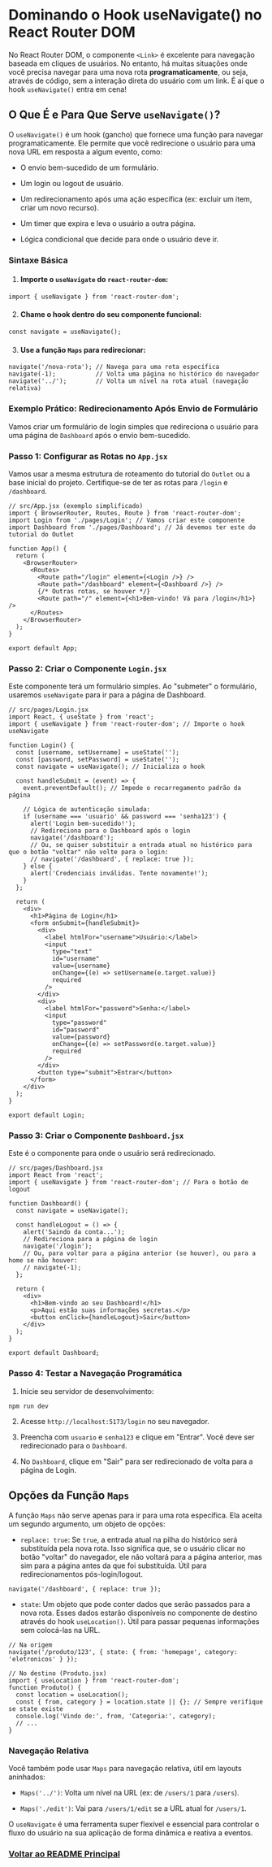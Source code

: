 # Dominando o Hook useNavigate() no React Router DOM

No React Router DOM, o componente `<Link>` é excelente para navegação baseada em cliques de usuários. No entanto, há muitas situações onde você precisa navegar para uma nova rota **programaticamente**, ou seja, através de código, sem a interação direta do usuário com um link. É aí que o hook `useNavigate()` entra em cena!

## O Que É e Para Que Serve `useNavigate()`?

O `useNavigate()` é um hook (gancho) que fornece uma função para navegar programaticamente. Ele permite que você redirecione o usuário para uma nova URL em resposta a algum evento, como:

- O envio bem-sucedido de um formulário.

- Um login ou logout de usuário.

- Um redirecionamento após uma ação específica (ex: excluir um item, criar um novo recurso).

- Um timer que expira e leva o usuário a outra página.

- Lógica condicional que decide para onde o usuário deve ir.

### Sintaxe Básica

1. #### Importe o `useNavigate` do `react-router-dom`:

```
import { useNavigate } from 'react-router-dom';
```

2. #### Chame o hook dentro do seu componente funcional:

```
const navigate = useNavigate();
```

3. #### Use a função `Maps` para redirecionar:

```
navigate('/nova-rota'); // Navega para uma rota específica
navigate(-1);           // Volta uma página no histórico do navegador
navigate('../');        // Volta um nível na rota atual (navegação relativa)
```

### Exemplo Prático: Redirecionamento Após Envio de Formulário

Vamos criar um formulário de login simples que redireciona o usuário para uma página de `Dashboard` após o envio bem-sucedido.

### Passo 1: Configurar as Rotas no `App.jsx`

Vamos usar a mesma estrutura de roteamento do tutorial do `Outlet` ou a base inicial do projeto. Certifique-se de ter as rotas para `/login` e `/dashboard`.

```
// src/App.jsx (exemplo simplificado)
import { BrowserRouter, Routes, Route } from 'react-router-dom';
import Login from './pages/Login'; // Vamos criar este componente
import Dashboard from './pages/Dashboard'; // Já devemos ter este do tutorial do Outlet

function App() {
  return (
    <BrowserRouter>
      <Routes>
        <Route path="/login" element={<Login />} />
        <Route path="/dashboard" element={<Dashboard />} />
        {/* Outras rotas, se houver */}
        <Route path="/" element={<h1>Bem-vindo! Vá para /login</h1>} />
      </Routes>
    </BrowserRouter>
  );
}

export default App;
```

### Passo 2: Criar o Componente `Login.jsx`

Este componente terá um formulário simples. Ao "submeter" o formulário, usaremos `useNavigate` para ir para a página de Dashboard.

```
// src/pages/Login.jsx
import React, { useState } from 'react';
import { useNavigate } from 'react-router-dom'; // Importe o hook useNavigate

function Login() {
  const [username, setUsername] = useState('');
  const [password, setPassword] = useState('');
  const navigate = useNavigate(); // Inicializa o hook

  const handleSubmit = (event) => {
    event.preventDefault(); // Impede o recarregamento padrão da página

    // Lógica de autenticação simulada:
    if (username === 'usuario' && password === 'senha123') {
      alert('Login bem-sucedido!');
      // Redireciona para o Dashboard após o login
      navigate('/dashboard');
      // Ou, se quiser substituir a entrada atual no histórico para que o botão "voltar" não volte para o login:
      // navigate('/dashboard', { replace: true });
    } else {
      alert('Credenciais inválidas. Tente novamente!');
    }
  };

  return (
    <div>
      <h1>Página de Login</h1>
      <form onSubmit={handleSubmit}>
        <div>
          <label htmlFor="username">Usuário:</label>
          <input
            type="text"
            id="username"
            value={username}
            onChange={(e) => setUsername(e.target.value)}
            required
          />
        </div>
        <div>
          <label htmlFor="password">Senha:</label>
          <input
            type="password"
            id="password"
            value={password}
            onChange={(e) => setPassword(e.target.value)}
            required
          />
        </div>
        <button type="submit">Entrar</button>
      </form>
    </div>
  );
}

export default Login;
```

### Passo 3: Criar o Componente `Dashboard.jsx`

Este é o componente para onde o usuário será redirecionado.

```
// src/pages/Dashboard.jsx
import React from 'react';
import { useNavigate } from 'react-router-dom'; // Para o botão de logout

function Dashboard() {
  const navigate = useNavigate();

  const handleLogout = () => {
    alert('Saindo da conta...');
    // Redireciona para a página de login
    navigate('/login');
    // Ou, para voltar para a página anterior (se houver), ou para a home se não houver:
    // navigate(-1);
  };

  return (
    <div>
      <h1>Bem-vindo ao seu Dashboard!</h1>
      <p>Aqui estão suas informações secretas.</p>
      <button onClick={handleLogout}>Sair</button>
    </div>
  );
}

export default Dashboard;
```

### Passo 4: Testar a Navegação Programática

1. Inicie seu servidor de desenvolvimento:

```
npm run dev
```

2. Acesse `http://localhost:5173/login` no seu navegador.

3. Preencha com `usuario` e `senha123` e clique em "Entrar". Você deve ser redirecionado para o `Dashboard`.

4. No `Dashboard`, clique em "Sair" para ser redirecionado de volta para a página de Login.

## Opções da Função `Maps`

A função `Maps` não serve apenas para ir para uma rota específica. Ela aceita um segundo argumento, um objeto de opções:

- `replace: true`: Se `true`, a entrada atual na pilha do histórico será substituída pela nova rota. Isso significa que, se o usuário clicar no botão "voltar" do navegador, ele não voltará para a página anterior, mas sim para a página antes da que foi substituída. Útil para redirecionamentos pós-login/logout.

```
navigate('/dashboard', { replace: true });
```

- `state`: Um objeto que pode conter dados que serão passados para a nova rota. Esses dados estarão disponíveis no componente de destino através do hook `useLocation()`. Útil para passar pequenas informações sem colocá-las na URL.

```
// Na origem
navigate('/produto/123', { state: { from: 'homepage', category: 'eletronicos' } });

// No destino (Produto.jsx)
import { useLocation } from 'react-router-dom';
function Produto() {
  const location = useLocation();
  const { from, category } = location.state || {}; // Sempre verifique se state existe
  console.log('Vindo de:', from, 'Categoria:', category);
  // ...
}
```

### Navegação Relativa

Você também pode usar `Maps` para navegação relativa, útil em layouts aninhados:

- `Maps('../')`: Volta um nível na URL (ex: de `/users/1` para `/users`).

- `Maps('./edit')`: Vai para `/users/1/edit` se a URL atual for `/users/1`.

O `useNavigate` é uma ferramenta super flexível e essencial para controlar o fluxo do usuário na sua aplicação de forma dinâmica e reativa a eventos.

### [Voltar ao README Principal](../README.md)
